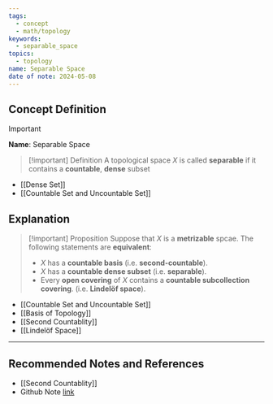 ```yaml
---
tags:
  - concept
  - math/topology
keywords:
  - separable_space
topics:
  - topology
name: Separable Space
date of note: 2024-05-08
---
```


## Concept Definition

>[!important]
>**Name**:  Separable Space


>[!important] Definition
>A topological space $X$ is called **separable** if it contains a **countable**, **dense** subset

- [[Dense Set]]
- [[Countable Set and Uncountable Set]]

## Explanation

>[!important] Proposition
>Suppose that $X$ is a **metrizable** spcae. The following statements are **equivalent**: 
> - $X$ has a **countable basis** (i.e. **second-countable**).
> - $X$ has a **countable dense subset** (i.e. **separable**).
> - Every **open covering** of $X$ contains a **countable subcollection covering**. (i.e. **Lindelöf space**).

- [[Countable Set and Uncountable Set]]
- [[Basis of Topology]]
- [[Second Countablity]]
- [[Lindelöf Space]]




-----------
##  Recommended Notes and References

- [[Second Countablity]]
- Github Note [link](https://github.com/TianpeiLuke/SelfStudyNotes/tree/master/self-study/probability_and_measure_theory)